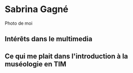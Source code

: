 <h1>Sabrina Gagné</h1>

Photo de moi

<h2>Intérêts dans le multimedia</h2>

<h2>Ce qui me plait dans l'introduction à la muséologie en TIM</h2>
